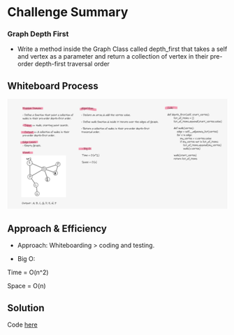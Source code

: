 # Challenge Summary

### Graph Depth First

- Write a method inside the Graph Class called depth_first that takes a self and vertex as a parameter and return a collection of vertex in their pre-order depth-first traversal order

## Whiteboard Process

![whiteboard](depth-first.PNG)

## Approach & Efficiency

- Approach:
Whiteboarding > coding and testing.

- Big O:

Time = O(n^2)

Space = O(n)

## Solution

Code [here](graph_business_trip.py)